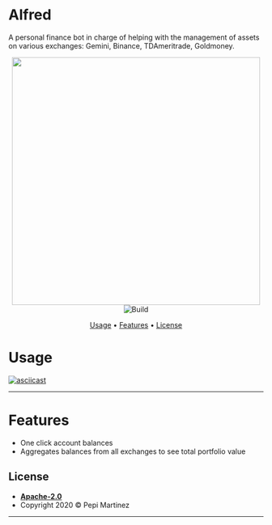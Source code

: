 # Alfred
A personal finance bot in charge of helping with the management of assets on various exchanges: Gemini, Binance, TDAmeritrade, Goldmoney.
<p align="center">
    <img src="https://external-content.duckduckgo.com/iu/?u=http%3A%2F%2Fvignette3.wikia.nocookie.net%2Fdcmovies%2Fimages%2F7%2F75%2FAlfred_Pennyworth_TDKR.jpg%2Frevision%2Flatest%3Fcb%3D20111219235041&f=1&nofb=1" width="490" alt"alfred" >
    <br>
    <img src="https://travis-ci.com/pepimartinez/alfred.svg?branch=master" alt="Build">
</p>
<p align="center">
    <a href="#usage">Usage</a> •
    <a href="#features">Features</a> •
    <a href="#license">License</a>
</p>

# Usage

[![asciicast](https://asciinema.org/a/ZAD8F3hIYtYNs1E3ez2Exg2gC.svg)](https://asciinema.org/a/ZAD8F3hIYtYNs1E3ez2Exg2gC)


---
# Features
 - One click account balances
 - Aggregates balances from all exchanges to see total portfolio value


## License

- **[Apache-2.0](https://opensource.org/licenses/Apache-2.0)**
- Copyright 2020 © Pepi Martinez
---